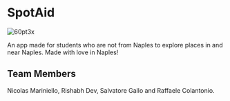 # SpotAid

![60pt3x](https://user-images.githubusercontent.com/39448332/143435452-a97b5ebf-6c4f-4d46-8e72-6e84c155c660.png)

An app made for students who are not from Naples to explore places in and near Naples.
Made with love in Naples!

## Team Members
Nicolas Mariniello, Rishabh Dev, Salvatore Gallo and Raffaele Colantonio.
